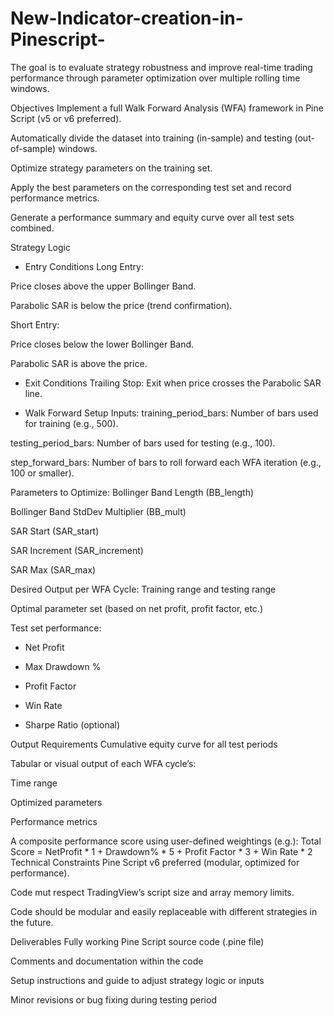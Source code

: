 # New-Indicator-creation-in-Pinescript-
The goal is to evaluate strategy robustness and improve real-time trading performance through parameter optimization over multiple rolling time windows.



Objectives
Implement a full Walk Forward Analysis (WFA) framework in Pine Script (v5 or v6 preferred).

Automatically divide the dataset into training (in-sample) and testing (out-of-sample) windows.

Optimize strategy parameters on the training set.

Apply the best parameters on the corresponding test set and record performance metrics.

Generate a performance summary and equity curve over all test sets combined.

Strategy Logic
- Entry Conditions
Long Entry:

Price closes above the upper Bollinger Band.

Parabolic SAR is below the price (trend confirmation).

Short Entry:

Price closes below the lower Bollinger Band.

Parabolic SAR is above the price.

- Exit Conditions
Trailing Stop: Exit when price crosses the Parabolic SAR line.

- Walk Forward Setup
Inputs:
training_period_bars: Number of bars used for training (e.g., 500).

testing_period_bars: Number of bars used for testing (e.g., 100).

step_forward_bars: Number of bars to roll forward each WFA iteration (e.g., 100 or smaller).

Parameters to Optimize:
Bollinger Band Length (BB_length)

Bollinger Band StdDev Multiplier (BB_mult)

SAR Start (SAR_start)

SAR Increment (SAR_increment)

SAR Max (SAR_max)

Desired Output per WFA Cycle:
Training range and testing range

Optimal parameter set (based on net profit, profit factor, etc.)

Test set performance:

- Net Profit

- Max Drawdown %

- Profit Factor

- Win Rate

- Sharpe Ratio (optional)

Output Requirements
Cumulative equity curve for all test periods

Tabular or visual output of each WFA cycle’s:

Time range

Optimized parameters

Performance metrics

A composite performance score using user-defined weightings (e.g.):
Total Score = NetProfit * 1 + Drawdown% * 5 + Profit Factor * 3 + Win Rate * 2
Technical Constraints
Pine Script v6 preferred (modular, optimized for performance).

Code mut respect TradingView’s script size and array memory limits.

Code should be modular and easily replaceable with different strategies in the future.

Deliverables
Fully working Pine Script source code (.pine file)

Comments and documentation within the code

Setup instructions and guide to adjust strategy logic or inputs

Minor revisions or bug fixing during testing period

